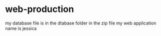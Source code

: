 # web-production
my database file is in the dtabase folder in the zip file 
my web application name is jessica
